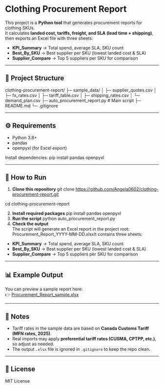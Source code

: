 # Clothing Procurement Report

This project is a **Python tool** that generates procurement reports for clothing SKUs.  
It calculates **landed cost, tariffs, freight, and SLA (lead time + shipping)**, then exports an Excel file with three sheets:

- **KPI_Summary** → Total spend, average SLA, SKU count  
- **Best_By_SKU** → Best supplier per SKU (lowest landed cost & SLA)  
- **Supplier_Compare** → Top 5 suppliers per SKU for comparison  

---

## 📂 Project Structure
clothing-procurement-report/
├─ sample_data/
│ ├─ supplier_quotes.csv
│ ├─ fx_rates.csv
│ ├─ tariff_table.csv
│ ├─ shipping_rates.csv
│ └─ demand_plan.csv
├─ auto_procurement_report.py # Main script
├─ README.md
└─ .gitignore

---

## ⚙️ Requirements
- Python 3.8+
- pandas
- openpyxl (for Excel export)

Install dependencies:
pip install pandas openpyxl

---

## 🚀 How to Run

1. **Clone this repository**
git clone https://github.com/Angela0602/clothing-procurement-report.git

cd clothing-procurement-report

2. **Install required packages**
pip install pandas openpyxl
3. **Run the script**
python auto_procurement_report.py
4. **Check the output**  
The script will generate an Excel report in the project root:
Procurement_Report_YYYY-MM-DD.xlsxIt contains three sheets:
- **KPI_Summary** → Total spend, average SLA, SKU count  
- **Best_By_SKU** → Best supplier per SKU (lowest landed cost & SLA)  
- **Supplier_Compare** → Top 5 suppliers per SKU for comparison  

---

## 📊 Example Output
You can preview a sample report here:  
👉 [Procurement_Report_sample.xlsx](sample_data/Procurement_Report_sample.xlsx)

---

## 📝 Notes
- Tariff rates in the sample data are based on **Canada Customs Tariff (MFN rates, 2025)**.  
- Real imports may apply **preferential tariff rates (CUSMA, CPTPP, etc.)**, so adjust as needed.  
- The output `.xlsx` file is ignored in `.gitignore` to keep the repo clean.  

---

## 📌 License
MIT License
